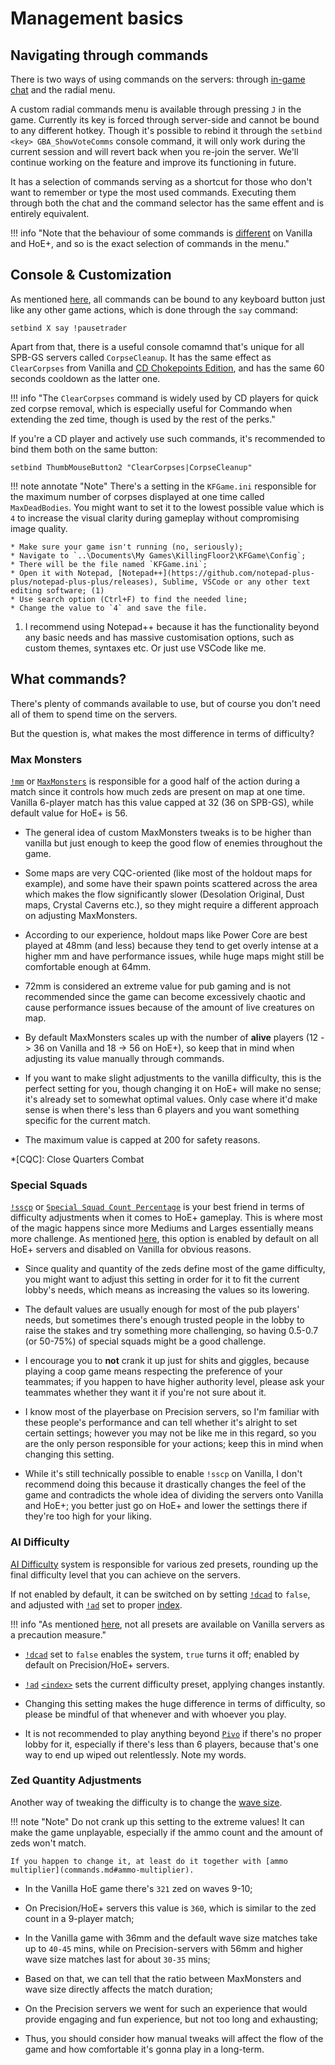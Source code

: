 # Management basics

## Navigating through commands

There is two ways of using commands on the servers: through [in-game chat](commands.md) and the radial menu.

A custom radial commands menu is available through pressing `J` in the game. Currently its key is forced through server-side and cannot be bound to any different hotkey. Though it's possible to rebind it through the `setbind <key> GBA_ShowVoteComms` console command, it will only work during the current session and will revert back when you re-join the server. We'll continue working on the feature and improve its functioning in future.

It has a selection of commands serving as a shortcut for those who don't want to remember or type the most used commands. Executing them through both the chat and the command selector has the same effent and is entirely equivalent.

!!! info "Note that the behaviour of some commands is [different](authoritylevels.md#authority-levels) on Vanilla and HoE+, and so is the exact selection of commands in the menu."

## Console & Customization

As mentioned [here](commands.md), all commands can be bound to any keyboard button just like any other game actions, which is done through the `say` command:

`setbind X say !pausetrader`

Apart from that, there is a useful console comamnd that's unique for all SPB-GS servers called `CorpseCleanup`. It has the same effect as `ClearCorpses` from Vanilla and [CD Chokepoints Edition](https://steamcommunity.com/sharedfiles/filedetails/?id=2052571175), and has the same 60 seconds cooldown as the latter one.

!!! info "The `ClearCorpses` command is widely used by CD players for quick zed corpse removal, which is especially useful for Commando when extending the zed time, though is used by the rest of the perks."

If you're a CD player and actively use such commands, it's recommended to bind them both on the same button:

`setbind ThumbMouseButton2 "ClearCorpses|CorpseCleanup"`

!!! note annotate "Note"
    There's a setting in the `KFGame.ini` responsible for the maximum number of corpses displayed at one time called `MaxDeadBodies`. You might want to set it to the lowest possible value which is `4` to increase the visual clarity during gameplay without compromising image quality.
	
    * Make sure your game isn't running (no, seriously);
    * Navigate to `..\Documents\My Games\KillingFloor2\KFGame\Config`;
	* There will be the file named `KFGame.ini`;
	* Open it with Notepad, [Notepad++](https://github.com/notepad-plus-plus/notepad-plus-plus/releases), Sublime, VSCode or any other text editing software; (1)
	* Use search option (Ctrl+F) to find the needed line;
	* Change the value to `4` and save the file.
1.  I recommend using Notepad++ because it has the functionality beyond any basic needs and has massive customisation options, such as custom themes, syntaxes etc. Or just use VSCode like me.

## What commands?

There's plenty of commands available to use, but of course you don't need all of them to spend time on the servers.

But the question is, what makes the most difference in terms of difficulty?

### Max Monsters

[`!mm`](commands.md#max-monsters) or [`MaxMonsters`](commands.md#max-monsters) is responsible for a good half of the action during a match since it controls how much zeds are present on map at one time.
Vanilla 6-player match has this value capped at 32 (36 on SPB-GS), while default value for HoE+ is 56.

* The general idea of custom MaxMonsters tweaks is to be higher than vanilla but just enough to keep the good flow of enemies throughout the game.
  
* Some maps are very CQC-oriented (like most of the holdout maps for example), and some have their spawn points scattered across the area which makes the flow significantly slower (Desolation Original, Dust maps, Crystal Caverns etc.), so they might require a different approach on adjusting MaxMonsters.

* According to our experience, holdout maps like Power Core are best played at 48mm (and less) because they tend to get overly intense at a higher mm and have performance issues, while huge maps might still be comfortable enough at 64mm.

* 72mm is considered an extreme value for pub gaming and is not recommended since the game can become excessively chaotic and cause performance issues because of the amount of live creatures on map.

* By default MaxMonsters scales up with the number of __alive__ players (12 -> 36 on Vanilla and 18 -> 56 on HoE+), so keep that in mind when adjusting its value manually through commands.

* If you want to make slight adjustments to the vanilla difficulty, this is the perfect setting for you, though changing it on HoE+ will make no sense; it's already set to somewhat optimal values. Only case where it'd make sense is when there's less than 6 players and you want something specific for the current match.

* The maximum value is capped at 200 for safety reasons.

*[CQC]: Close Quarters Combat

### Special Squads

[`!sscp`](commands.md#special-squad-count-pct) or [`Special Squad Count Percentage`](commands.md#special-squad-count-pct) is your best friend in terms of difficulty adjustments when it comes to HoE+ gameplay.
This is where most of the magic happens since more Mediums and Larges essentially means more challenge. As mentioned [here](customspawns.md), this option is enabled by default on all HoE+ servers and disabled on Vanilla for obvious reasons.

* Since quality and quantity of the zeds define most of the game difficulty, you might want to adjust this setting in order for it to fit the current lobby's needs, which means as increasing the values so its lowering.

* The default values are usually enough for most of the pub players' needs, but sometimes there's enough trusted people in the lobby to raise the stakes and try something more challenging, so having 0.5-0.7 (or 50-75%) of special squads might be a good challenge.

* I encourage you to __not__ crank it up just for shits and giggles, because playing a coop game means respecting the preference of your teammates; if you happen to have higher authority level, please ask your teammates whether they want it if you're not sure about it.

* I know most of the playerbase on Precision servers, so I'm familiar with these people's performance and can tell whether it's alright to set certain settings; however you may not be like me in this regard, so you are the only person responsible for your actions; keep this in mind when changing this setting.

* While it's still technically possible to enable `!sscp` on Vanilla, I don't recommend doing this because it drastically changes the feel of the game and contradicts the whole idea of dividing the servers onto Vanilla and HoE+; you better just go on HoE+ and lower the settings there if they're too high for your liking.

### AI Difficulty

[AI Difficulty](aidifficulty.md) system is responsible for various zed presets, rounding up the final difficulty level that you can achieve on the servers.

If not enabled by default, it can be switched on by setting [`!dcad`](commands.md#disable-custom-ai-difficulty) to `false`, and adjusted with [`!ad`](commands.md#ai-difficulty) set to proper [index](aidifficulty.md#available-presets).

!!! info "As mentioned [here](aidifficulty.md#available-presets), not all presets are available on Vanilla servers as a precaution measure."

* [`!dcad`](commands.md#disable-custom-ai-difficulty) set to `false` enables the system, `true` turns it off; enabled by default on Precision/HoE+ servers.

* [`!ad`](commands.md#ai-difficulty) [`<index>`](aidifficulty.md#available-presets) sets the current difficulty preset, applying changes instantly.

* Changing this setting makes the huge difference in terms of difficulty, so please be mindful of that whenever and with whoever you play.

* It is not recommended to play anything beyond [`Pivo`](aidifficulty.md#ai-difficulty-presets) if there's no proper lobby for it, especially if there's less than 6 players, because that's one way to end up wiped out relentlessly. Note my words.

### Zed Quantity Adjustments

Another way of tweaking the difficulty is to change the [wave size](commands.md#wave-size).

!!! note "Note"
    Do not crank up this setting to the extreme values! It can make the game unplayable, especially if the ammo count and the amount of zeds won't match.

	If you happen to change it, at least do it together with [ammo multiplier](commands.md#ammo-multiplier).

* In the Vanilla HoE game there's `321` zed on waves 9-10;

* On Precision/HoE+ servers this value is `360`, which is similar to the zed count in a 9-player match;

* In the Vanilla game with 36mm and the default wave size matches take up to `40-45` mins, while on Precision-servers with 56mm and higher wave size matches last for about `30-35` mins;

* Based on that, we can tell that the ratio between MaxMonsters and wave size directly affects the match duration;

* On the Precision servers we went for such an experience that would provide engaging and fun experience, but not too long and exhausting;

* Thus, you should consider how manual tweaks will affect the flow of the game and how comfortable it's gonna play in a long-term.